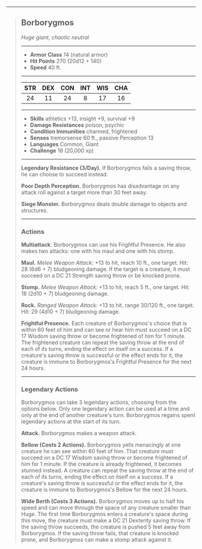 ***
> ## Borborygmos
> *Huge giant, chaotic neutral*
> 
> ***
> 
> - **Armor Class** 14 (natural armor)
> - **Hit Points** 270 (20d12 + 140)
> - **Speed** 40 ft.
> 
> ***
> 
> |STR|DEX|CON|INT|WIS|CHA|
> |:---:|:---:|:---:|:---:|:---:|:---:|
> |24|11|24|8|17|16|
> 
> ***
> 
> - **Skills** athletics +13, insight +9, survival +9
> - **Damage Resistances** poison, psychic
> - **Condition Immunities** charmed, frightened
> - **Senses** tremorsense 60 ft., passive Perception 13
> - **Languages** Common, Giant
> - **Challenge** 18 (20,000 xp)
> 
> ***
> 
> **Legendary Resistance (3/Day).** If Borborygmos fails a saving throw, he can choose to succeed instead.
> 
> **Poor Depth Perception.** Borborygmos has disadvantage on any attack roll against a target more than 30 feet away.
> 
> **Siege Monster.** Borborygmos deals double damage to objects and structures.
> 
> ***
> 
> ### Actions
> **Multiattack.** Borborygmos can use his Frightful Presence. He also makes two attacks: one with his maul and one with his stomp.
> 
> **Maul.** *Melee Weapon Attack:* +13 to hit, reach 10 ft., one target. Hit: 28 (6d6 + 7) bludgeoning damage. If the target is a creature, it must succeed on a DC 21 Strength saving throw or be knocked prone.
> 
> **Stomp.** *Melee Weapon Attack:* +13 to hit, reach 5 ft., one target. Hit: 18 (2d10 + 7) bludgeoning damage.
> 
> **Rock.** *Ranged Weapon Attack:* +13 to hit, range 30/120 ft., one target. Hit: 29 (4d10 + 7) bludgeoning damage.
> 
> **Frightful Presence.** Each creature of Borborygmos's choice that is within 60 feet of him and can see or hear him must succeed on a DC 17 Wisdom saving throw or become frightened of him for 1 minute. The frightened creature can repeat the saving throw at the end of each of its turns, ending the effect on itself on a success. If a creature's saving throw is successful or the effect ends for it, the creature is immune to Borborygmos's Frightful Presence for the next 24 hours.
> 
> ***
> 
> ### Legendary Actions
> Borborygmos can take 3 legendary actions, choosing from the options below. Only one legendary action can be used at a time and only at the end of another creature's turn. Borborygmos regains spent legendary actions at the start of its turn.
> 
> **Attack.** Borborygmos makes a weapon attack.
> 
> **Bellow (Costs 2 Actions).** Borborygmos yells menacingly at one creature he can see within 60 feet of him. That creature must succeed on a DC 17 Wisdom saving throw or become frightened of him for 1 minute. If the creature is already frightened, it becomes stunned instead. A creature can repeat the saving throw at the end of each of its turns, ending the effect on itself on a success. If a creature's saving throw is successful or the effect ends for it, the creature is immune to Borborygmos's Bellow for the next 24 hours.
> 
> **Wide Berth (Costs 3 Actions).** Borborygmos moves up to half his speed and can move through the space of any creature smaller than Huge. The first time Borborygmos enters a creature's space during this move, the creature must make a DC 21 Dexterity saving throw. If the saving throw succeeds, the creature is pushed 5 feet away from Borborygmos. If the saving throw fails, that creature is knocked prone, and Borborygmos can make a stomp attack against it.